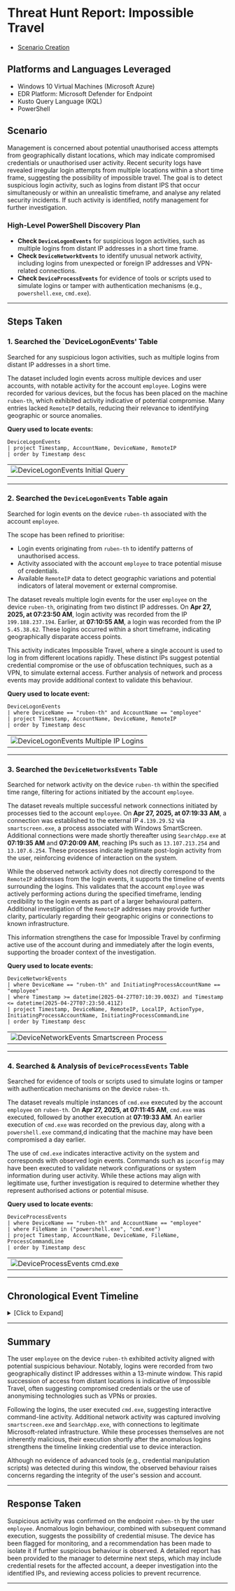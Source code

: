 # Threat Hunt Report: Impossible Travel
- [Scenario Creation](https://github.com/itsrubenclarke/Threat-Hunting/blob/main/Windows-Threats/Impossible-Travel/Threat-Hunt-Event(Impossible%20Travel).md)

## Platforms and Languages Leveraged
- Windows 10 Virtual Machines (Microsoft Azure)
- EDR Platform: Microsoft Defender for Endpoint
- Kusto Query Language (KQL)
- PowerShell

## Scenario

Management is concerned about potential unauthorised access attempts from geographically distant locations, which may indicate compromised credentials or unauthorised user activity. Recent security logs have revealed irregular login attempts from multiple locations within a short time frame, suggesting the possibility of impossible travel. The goal is to detect suspicious login activity, such as logins from distant IPS that occur simultaneously or within an unrealistic timeframe, and analyse any related security incidents. If such activity is identified, notify management for further investigation.

### High-Level PowerShell Discovery Plan

- **Check `DeviceLogonEvents`** for suspicious logon activities, such as multiple logins from distant IP addresses in a short time frame.  
- **Check `DeviceNetworkEvents`** to identify unusual network activity, including logins from unexpected or foreign IP addresses and VPN-related connections.  
- **Check `DeviceProcessEvents`** for evidence of tools or scripts used to simulate logins or tamper with authentication mechanisms (e.g., `powershell.exe`, `cmd.exe`).  

---
## Steps Taken

### 1. Searched the `DeviceLogonEvents' Table

Searched for any suspicious logon activities, such as multiple logins from distant IP addresses in a short time.

The dataset included login events across multiple devices and user accounts, with notable activity for the account `employee`. Logins were recorded for various devices, but the focus has been placed on the machine `ruben-th`, which exhibited activity indicative of potential compromise. Many entries lacked `RemoteIP` details, reducing their relevance to identifying geographic or source anomalies.

**Query used to locate events:**

```kql
DeviceLogonEvents
| project Timestamp, AccountName, DeviceName, RemoteIP
| order by Timestamp desc
```

<table><tr><td><img src="https://github.com/user-attachments/assets/fe07591e-c103-47f1-adb8-ef2250667d5a"  alt="DeviceLogonEvents Initial Query"></td></tr></table>

---

### 2. Searched the `DeviceLogonEvents` Table again

Searched for login events on the device `ruben-th` associated with the account `employee`.

The scope has been refined to prioritise:
- Login events originating from `ruben-th` to identify patterns of unauthorised access.
- Activity associated with the account `employee` to trace potential misuse of credentials.
- Available `RemoteIP` data to detect geographic variations and potential indicators of lateral movement or external compromise.

The dataset reveals multiple login events for the user `employee` on the device `ruben-th`, originating from two distinct IP addresses. On **Apr 27, 2025, at 07:23:50 AM**, login activity was recorded from the IP `199.188.237.194`. Earlier, at **07:10:55 AM**, a login was recorded from the IP `5.45.38.62`. These logins occurred within a short timeframe, indicating geographically disparate access points.

This activity indicates Impossible Travel, where a single account is used to log in from different locations rapidly. These distinct IPs suggest potential credential compromise or the use of obfuscation techniques, such as a VPN, to simulate external access. Further analysis of network and process events may provide additional context to validate this behaviour.

**Query used to locate event:**

```kql
DeviceLogonEvents
| where DeviceName == "ruben-th" and AccountName == "employee"
| project Timestamp, AccountName, DeviceName, RemoteIP
| order by Timestamp desc
```

<table><tr><td><img src="https://github.com/user-attachments/assets/8ab0c07f-4e3b-4482-b8d7-2c4db33c1835"  alt="DeviceLogonEvents Multiple IP Logins"></td></tr></table>

---

### 3. Searched the `DeviceNetworksEvents` Table

Searched for network activity on the device `ruben-th` within the specified time range, filtering for actions initiated by the account `employee`.

The dataset reveals multiple successful network connections initiated by processes tied to the account `employee`. On **Apr 27, 2025, at 07:19:33 AM**, a connection was established to the external IP `4.139.29.52` via `smartscreen.exe`, a process associated with Windows SmartScreen. Additional connections were made shortly thereafter using `SearchApp.exe` at **07:19:35 AM** and **07:20:09 AM**, reaching IPs such as `13.107.213.254` and `13.107.6.254`. These processes indicate legitimate post-login activity from the user, reinforcing evidence of interaction on the system.

While the observed network activity does not directly correspond to the `RemoteIP` addresses from the login events, it supports the timeline of events surrounding the logins. This validates that the account `employee` was actively performing actions during the specified timeframe, lending credibility to the login events as part of a larger behavioural pattern. Additional investigation of the `RemoteIP` addresses may provide further clarity, particularly regarding their geographic origins or connections to known infrastructure.

This information strengthens the case for Impossible Travel by confirming active use of the account during and immediately after the login events, supporting the broader context of the investigation.

**Query used to locate events:**

```kql
DeviceNetworkEvents
| where DeviceName == "ruben-th" and InitiatingProcessAccountName == "employee"
| where Timestamp >= datetime(2025-04-27T07:10:39.003Z) and Timestamp <= datetime(2025-04-27T07:23:50.411Z)
| project Timestamp, DeviceName, RemoteIP, LocalIP, ActionType, InitiatingProcessAccountName, InitiatingProcessCommandLine
| order by Timestamp desc
```

<table><tr><td><img src="https://github.com/user-attachments/assets/489f7479-1d1a-495c-b890-fd0b76be572a"  alt="DeviceNetworkEvents Smartscreen Process"></td></tr></table>

---


### 4. Searched & Analysis of `DeviceProcessEvents` Table

Searched for evidence of tools or scripts used to simulate logins or tamper with authentication mechanisms on the device `ruben-th`.

The dataset reveals multiple instances of `cmd.exe` executed by the account `employee` on `ruben-th`. On **Apr 27, 2025, at 07:11:45 AM**, `cmd.exe` was executed, followed by another execution at **07:19:33 AM**. An earlier execution of `cmd.exe` was recorded on the previous day, along with a `powershell.exe` command,d indicating that the machine may have been compromised a day earlier.

The use of `cmd.exe` indicates interactive activity on the system and corresponds with observed login events. Commands such as `ipconfig` may have been executed to validate network configurations or system information during user activity. While these actions may align with legitimate use, further investigation is required to determine whether they represent authorised actions or potential misuse.

**Query used to locate events:**

```kql
DeviceProcessEvents
| where DeviceName == "ruben-th" and AccountName == "employee"
| where FileName in ("powershell.exe", "cmd.exe")
| project Timestamp, AccountName, DeviceName, FileName, ProcessCommandLine
| order by Timestamp desc
```

<table><tr><td><img src="https://github.com/user-attachments/assets/ae6c3311-181d-4ea9-aa6e-8020d325bf23"  alt="DeviceProcessEvents cmd.exe"></td></tr></table>


---

## Chronological Event Timeline

<details>
  <summary> [Click to Expand]</summary>
<p></p>  
  
### 1. Login Event and Command Execution
- **Time:** `07:10:55 AM, April 27, 2025`
- **Event:** A login was recorded for the account `employee` from the IP address `5.45.38.62` on the device `ruben-th`.
- **Action:** Shortly after, a process initiated by `cmd.exe` was executed, suggesting interactive user activity.
- **Initiating Process:** `cmd.exe`

### 2. Second Login Event from a Different Location
- **Time:** `07:23:50 AM, April 27, 2025`
- **Event:** Another login was recorded for the same account `employee` from the IP address `199.188.237.194` on the same device.
- **Action:** Network connections to external IPs via `smartscreen.exe` and `SearchApp.exe` were observed shortly after, indicating legitimate user interaction.
- **Initiating Process:** `cmd.exe`

</details>

---

## Summary

The user `employee` on the device `ruben-th` exhibited activity aligned with potential suspicious behaviour. Notably, logins were recorded from two geographically distinct IP addresses within a 13-minute window. This rapid succession of access from distant locations is indicative of Impossible Travel, often suggesting compromised credentials or the use of anonymising technologies such as VPNs or proxies.

Following the logins, the user executed `cmd.exe`, suggesting interactive command-line activity. Additional network activity was captured involving `smartscreen.exe` and `SearchApp.exe`, with connections to legitimate Microsoft-related infrastructure. While these processes themselves are not inherently malicious, their execution shortly after the anomalous logins strengthens the timeline linking credential use to device interaction.

Although no evidence of advanced tools (e.g., credential manipulation scripts) was detected during this window, the observed behaviour raises concerns regarding the integrity of the user's session and account.

---

## Response Taken

Suspicious activity was confirmed on the endpoint `ruben-th` by the user `employee`. Anomalous login behaviour, combined with subsequent command execution, suggests the possibility of credential misuse. The device has been flagged for monitoring, and a recommendation has been made to isolate it if further suspicious behaviour is observed. A detailed report has been provided to the manager to determine next steps, which may include credential resets for the affected account, a deeper investigation into the identified IPs, and reviewing access policies to prevent recurrence.

---

